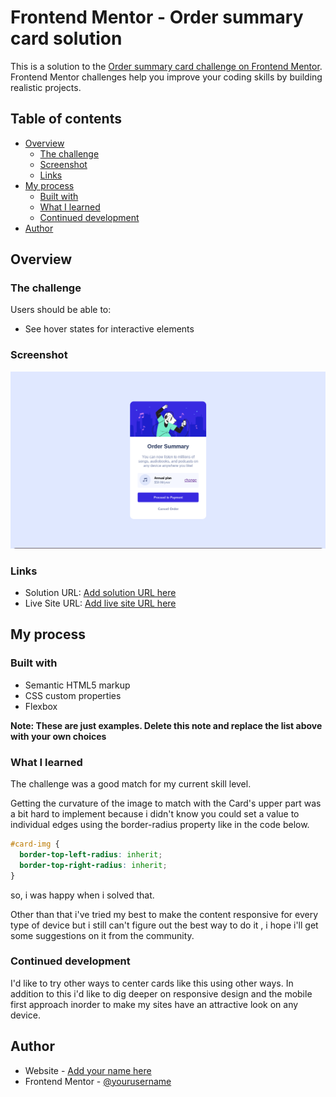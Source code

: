 # Frontend Mentor - Order summary card solution

This is a solution to the [Order summary card challenge on Frontend Mentor](https://www.frontendmentor.io/challenges/order-summary-component-QlPmajDUj). Frontend Mentor challenges help you improve your coding skills by building realistic projects.

## Table of contents

- [Overview](#overview)
  - [The challenge](#the-challenge)
  - [Screenshot](#screenshot)
  - [Links](#links)
- [My process](#my-process)
  - [Built with](#built-with)
  - [What I learned](#what-i-learned)
  - [Continued development](#continued-development)
- [Author](#author)

## Overview

### The challenge

Users should be able to:

- See hover states for interactive elements

### Screenshot

![](./images/screenshot.png)

### Links

- Solution URL: [Add solution URL here](https://github.com/dagm-G/Order-summary-component)
- Live Site URL: [Add live site URL here](https://your-live-site-url.com)

## My process

### Built with

- Semantic HTML5 markup
- CSS custom properties
- Flexbox

**Note: These are just examples. Delete this note and replace the list above with your own choices**

### What I learned

The challenge was a good match for my current skill level.

Getting the curvature of the image to match with the Card's upper part
was a bit hard to implement because i didn't know you could set a value to individual edges using the border-radius property like in the code below.

```css
#card-img {
  border-top-left-radius: inherit;
  border-top-right-radius: inherit;
}
```

so, i was happy when i solved that.

Other than that i've tried my best to make the content responsive for every type of device but i still can't figure out the best way to do it , i hope i'll get some suggestions on it from the community.

### Continued development

I'd like to try other ways to center cards like this using other ways. In addition to this i'd like to dig deeper on responsive design and the mobile first approach inorder to make my sites have an attractive look on any device.

## Author

- Website - [Add your name here](https://www.your-site.com)
- Frontend Mentor - [@yourusername](https://www.frontendmentor.io/profile/yourusername)
